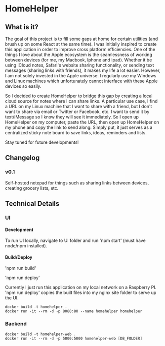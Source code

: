 # HomeHelper

## What is it?
The goal of this project is to fill some gaps at home for certain utilities (and brush up on some React at the same time). I was initially inspired to create this application in order to improve cross platform efficiencies. One of the things I love about the Apple ecosystem is the seamlessness of working between devices (for me, my Macbook, Iphone and Ipad). Whether it be using ICloud notes, Safari's website sharing functionality, or sending text messages (sharing links with friends), it makes my life a lot easier. However, I am not solely invested in the Apple universe. I regularly use my Windows and Linux machines which unfortunately cannot interface with these Apple devices so easily.

So I decided to create HomeHelper to bridge this gap by creating a local cloud source for notes where I can share links. A particular use case, I find a URL on my Linux machine that I want to share with a friend, but I don't want to share via email or Twitter or Facebook, etc. I want to send it by text/iMessage so I know they will see it immediately. So I open up HomeHelper on my computer, paste the URL, then open up HomeHelper on my phone and copy the link to send along. Simply put, it just serves as a centralized sticky note board to save links, ideas, reminders and lists.

Stay tuned for future developments!

## Changelog
### v0.1
Self-hosted notepad for things such as sharing links between devices, creating grocery lists, etc.

## Technical Details

### UI
#### Development
To run UI locally, navigate to UI folder and run 'npm start' (must have node/npm installed).

#### Build/Deploy
'npm run build'

'npm run deploy'

Currently I just run this application on my local network on a Raspberry PI. 'npm run deploy' copies the built files into my nginx site folder to serve up the UI.


```
docker build -t homehelper .
docker run -it --rm -d -p 8080:80 --name homehelper homehelper
```


### Backend

```
docker build -t homehelper-web .
docker run -it --rm -d -p 5000:5000 homehelper-web [DB_FOLDER]
```



